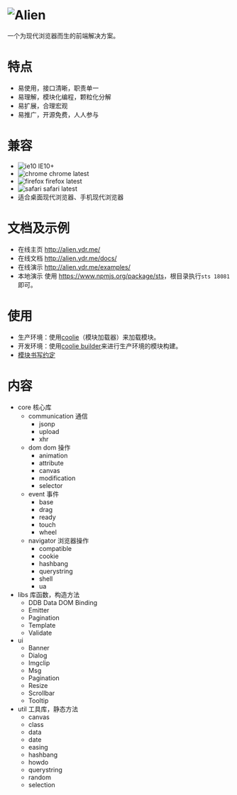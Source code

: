# ![Alien](http://ydrimg.oss-cn-hangzhou.aliyuncs.com/20140914113127363721429460.png)
一个为现代浏览器而生的前端解决方案。


# 特点
* 易使用，接口清晰，职责单一
* 易理解，模块化编程，颗粒化分解
* 易扩展，合理宏观
* 易推广，开源免费，人人参与


# 兼容
* ![ie10](http://ydrimg.oss-cn-hangzhou.aliyuncs.com/20140919111504913271952205.png) IE10+
* ![chrome](http://ydrimg.oss-cn-hangzhou.aliyuncs.com/20140919111534857215164833.png) chrome latest
* ![firefox](http://ydrimg.oss-cn-hangzhou.aliyuncs.com/20140919111545251609050667.png) firefox latest
* ![safari](http://ydrimg.oss-cn-hangzhou.aliyuncs.com/20140919191953088445180368.png) safari latest
* 适合桌面现代浏览器、手机现代浏览器


# 文档及示例
- 在线主页 <http://alien.ydr.me/>
- 在线文档 <http://alien.ydr.me/docs/>
- 在线演示 <http://alien.ydr.me/examples/>
- 本地演示 使用 <https://www.npmjs.org/package/sts>，根目录执行`sts 18081`即可。


# 使用
- 生产环境：使用[coolie](http://github.com/cloudcome/coolie)（模块加载器）来加载模块。
- 开发环境：使用[coolie builder](http://github.com/cloudcome/nodejs-coolie)来进行生产环境的模块构建。
- [模块书写约定](https://github.com/cloudcome/alien/blob/master/help/module-convention.md)


# 内容
- core 核心库
	- communication 通信
		- jsonp
		- upload
		- xhr
	- dom dom 操作
		- animation
		- attribute
		- canvas
		- modification
		- selector
	- event 事件
		- base
		- drag
		- ready
		- touch
		- wheel
	- navigator 浏览器操作
		- compatible
		- cookie
		- hashbang
		- querystring
		- shell
		- ua
- libs 库函数，构造方法
	- DDB Data DOM Binding
	- Emitter
	- Pagination
	- Template
	- Validate
- ui
	- Banner
	- Dialog
	- Imgclip
	- Msg
	- Pagination
	- Resize
	- Scrollbar
	- Tooltip
- util 工具库，静态方法
	- canvas
	- class
	- data
	- date
	- easing
	- hashbang
	- howdo
	- querystring
	- random
	- selection
